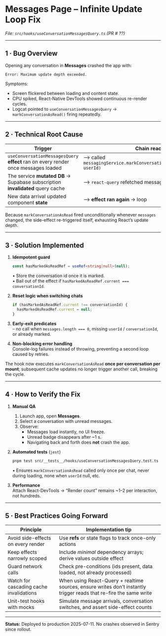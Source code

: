 # Messages Page – Infinite Update Loop Fix  
_File: `src/hooks/useConversationMessagesQuery.ts` (PR # ??)_

---

## 1&nbsp;·&nbsp;Bug Overview  
Opening any conversation in **Messages** crashed the app with:

```
Error: Maximum update depth exceeded.
```

Symptoms:  
* Screen flickered between loading and content state.  
* CPU spiked, React-Native DevTools showed continuous re-render cycles.  
* Logcat pointed to `useConversationMessagesQuery` → `markConversationAsRead()` firing repeatedly.

---

## 2&nbsp;·&nbsp;Technical Root Cause  

| Trigger | Chain reaction |
|---------|----------------|
| `useConversationMessagesQuery` **effect** ran on every render once messages loaded | ⟶ called `messagingService.markConversationAsRead(conversationId, userId)` |
| The service **mutated DB** → Supabase subscription **invalidated** query cache | ⟶ `react-query` refetched messages + conversations |
| New data arrival updated component **state** | ⟶ **effect ran again** → loop |

Because `markConversationAsRead` fired unconditionally whenever `messages` changed, the side-effect re-triggered itself, exhausting React’s update depth.

---

## 3&nbsp;·&nbsp;Solution Implemented  

1. **Idempotent guard**  
   ```ts
   const hasMarkedAsReadRef = useRef<string|null>(null);
   ```
   • Store the conversation id once it is marked.  
   • Bail out of the effect if `hasMarkedAsReadRef.current === conversationId`.

2. **Reset logic when switching chats**  
   ```ts
   if (hasMarkedAsReadRef.current !== conversationId) {
     hasMarkedAsReadRef.current = null;
   }
   ```

3. **Early-exit predicates**  
   – no call when `messages.length === 0`, missing `userId` / `conversationId`, or already marked.

4. **Non-blocking error handling**  
   Console-log failures instead of throwing, preventing a second loop caused by retries.

The hook now executes `markConversationAsRead` **once per conversation per mount**; subsequent cache updates no longer trigger another call, breaking the cycle.

---

## 4&nbsp;·&nbsp;How to Verify the Fix  

1. **Manual QA**  
   1. Launch app, open **Messages**.  
   2. Select a conversation with unread messages.  
   3. Observe:  
      * Messages load instantly, no UI freeze.  
      * Unread badge disappears after ~1 s.  
      * Navigating back and forth does **not** crash the app.

2. **Automated tests** (`jest`)  
   ```bash
   pnpm test src/__tests__/hooks/useConversationMessagesQuery.test.ts
   ```  
   • Ensures `markConversationAsRead` called only once per chat, never during loading, none when `userId` null, etc.

3. **Performance**  
   Attach React-DevTools → “Render count” remains ~1–2 per interaction, not hundreds.

---

## 5&nbsp;·&nbsp;Best Practices Going Forward  

| Principle | Implementation tip |
|-----------|-------------------|
| Avoid side-effects on every render | Use **refs** or state flags to track once-only actions |
| Keep effects narrowly scoped | Include *minimal* dependency arrays; derive values outside effect |
| Guard network calls | Check pre-conditions (ids present, data loaded, not already processed) |
| Watch for cascading cache invalidations | When using React-Query + realtime sources, ensure writes don’t instantly trigger reads that re-fire the same write |
| Unit-test hooks with mocks | Simulate message arrivals, conversation switches, and assert side-effect counts |

---

**Status:** Deployed to production 2025-07-11. No crashes observed in Sentry since rollout.  
